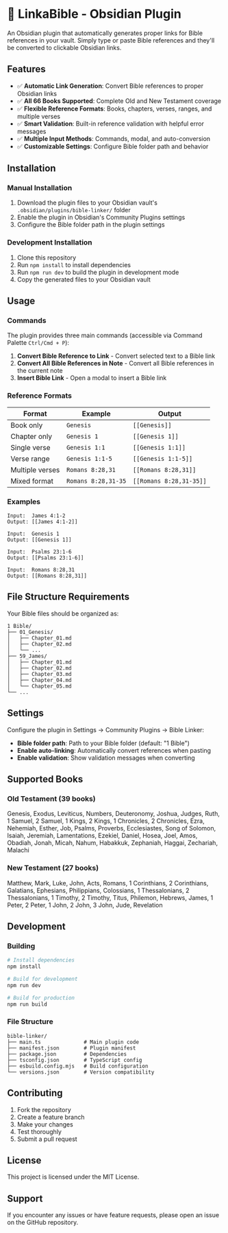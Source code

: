 # 📖 LinkaBible - Obsidian Plugin

An Obsidian plugin that automatically generates proper links for Bible references in your vault. Simply type or paste Bible references and they'll be converted to clickable Obsidian links.

## Features

- ✅ **Automatic Link Generation**: Convert Bible references to proper Obsidian links
- ✅ **All 66 Books Supported**: Complete Old and New Testament coverage
- ✅ **Flexible Reference Formats**: Books, chapters, verses, ranges, and multiple verses
- ✅ **Smart Validation**: Built-in reference validation with helpful error messages
- ✅ **Multiple Input Methods**: Commands, modal, and auto-conversion
- ✅ **Customizable Settings**: Configure Bible folder path and behavior

## Installation

### Manual Installation

1. Download the plugin files to your Obsidian vault's `.obsidian/plugins/bible-linker/` folder
2. Enable the plugin in Obsidian's Community Plugins settings
3. Configure the Bible folder path in the plugin settings

### Development Installation

1. Clone this repository
2. Run `npm install` to install dependencies
3. Run `npm run dev` to build the plugin in development mode
4. Copy the generated files to your Obsidian vault

## Usage

### Commands

The plugin provides three main commands (accessible via Command Palette `Ctrl/Cmd + P`):

1. **Convert Bible Reference to Link** - Convert selected text to a Bible link
2. **Convert All Bible References in Note** - Convert all Bible references in the current note
3. **Insert Bible Link** - Open a modal to insert a Bible link

### Reference Formats

| Format | Example | Output |
|--------|---------|--------|
| Book only | `Genesis` | `[[Genesis]]` |
| Chapter only | `Genesis 1` | `[[Genesis 1]]` |
| Single verse | `Genesis 1:1` | `[[Genesis 1:1]]` |
| Verse range | `Genesis 1:1-5` | `[[Genesis 1:1-5]]` |
| Multiple verses | `Romans 8:28,31` | `[[Romans 8:28,31]]` |
| Mixed format | `Romans 8:28,31-35` | `[[Romans 8:28,31-35]]` |

### Examples

```
Input:  James 4:1-2
Output: [[James 4:1-2]]

Input:  Genesis 1
Output: [[Genesis 1]]

Input:  Psalms 23:1-6
Output: [[Psalms 23:1-6]]

Input:  Romans 8:28,31
Output: [[Romans 8:28,31]]
```

## File Structure Requirements

Your Bible files should be organized as:

```
1 Bible/
├── 01_Genesis/
│   ├── Chapter_01.md
│   ├── Chapter_02.md
│   └── ...
├── 59_James/
│   ├── Chapter_01.md
│   ├── Chapter_02.md
│   ├── Chapter_03.md
│   ├── Chapter_04.md
│   └── Chapter_05.md
└── ...
```

## Settings

Configure the plugin in Settings → Community Plugins → Bible Linker:

- **Bible folder path**: Path to your Bible folder (default: "1 Bible")
- **Enable auto-linking**: Automatically convert references when pasting
- **Enable validation**: Show validation messages when converting

## Supported Books

### Old Testament (39 books)
Genesis, Exodus, Leviticus, Numbers, Deuteronomy, Joshua, Judges, Ruth, 1 Samuel, 2 Samuel, 1 Kings, 2 Kings, 1 Chronicles, 2 Chronicles, Ezra, Nehemiah, Esther, Job, Psalms, Proverbs, Ecclesiastes, Song of Solomon, Isaiah, Jeremiah, Lamentations, Ezekiel, Daniel, Hosea, Joel, Amos, Obadiah, Jonah, Micah, Nahum, Habakkuk, Zephaniah, Haggai, Zechariah, Malachi

### New Testament (27 books)
Matthew, Mark, Luke, John, Acts, Romans, 1 Corinthians, 2 Corinthians, Galatians, Ephesians, Philippians, Colossians, 1 Thessalonians, 2 Thessalonians, 1 Timothy, 2 Timothy, Titus, Philemon, Hebrews, James, 1 Peter, 2 Peter, 1 John, 2 John, 3 John, Jude, Revelation

## Development

### Building

```bash
# Install dependencies
npm install

# Build for development
npm run dev

# Build for production
npm run build
```

### File Structure

```
bible-linker/
├── main.ts              # Main plugin code
├── manifest.json        # Plugin manifest
├── package.json         # Dependencies
├── tsconfig.json        # TypeScript config
├── esbuild.config.mjs   # Build configuration
└── versions.json        # Version compatibility
```

## Contributing

1. Fork the repository
2. Create a feature branch
3. Make your changes
4. Test thoroughly
5. Submit a pull request

## License

This project is licensed under the MIT License.

## Support

If you encounter any issues or have feature requests, please open an issue on the GitHub repository.
